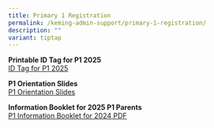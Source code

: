 ```yaml
---
title: Primary 1 Registration
permalink: /keming-admin-support/primary-1-registration/
description: ""
variant: tiptap
---
```

<p><strong>Printable ID Tag for P1 2025<br></strong><a href="/files/2025_ID_Tag_for_hi_res_pdf.pdf" rel="noopener nofollow" target="_blank">ID Tag for P1 2025</a>
</p>
<p><strong>P1 Orientation Slides<br></strong><a href="/files/P1_Orientation_2024_Website_Ver_70917779.pdf" rel="noopener noreferrer nofollow" target="">P1 Orientation Slides</a>
</p>
<p><strong>Information Booklet for 2025 P1 Parents<br></strong><a href="/files/2025_P1_Info_Booklet_for_Parents.pdf" rel="noopener noreferrer nofollow" target="">P1 Information Booklet for 2024 PDF</a>
</p>